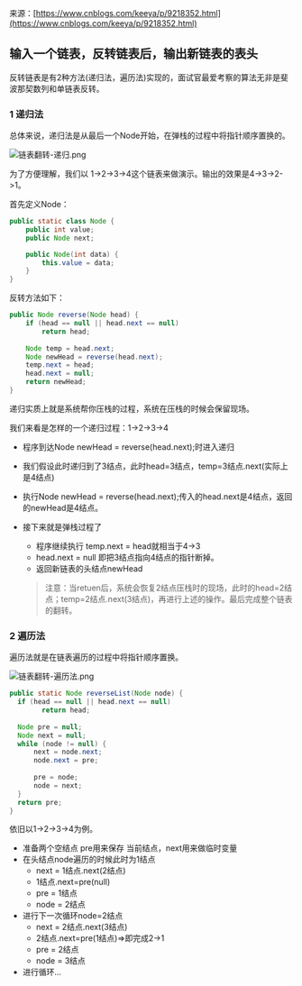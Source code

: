 来源：[https://www.cnblogs.com/keeya/p/9218352.html](https://www.cnblogs.com/keeya/p/9218352.html)

## 输入一个链表，反转链表后，输出新链表的表头

反转链表是有2种方法(递归法，遍历法)实现的，面试官最爱考察的算法无非是斐波那契数列和单链表反转。

### 1 递归法
总体来说，递归法是从最后一个Node开始，在弹栈的过程中将指针顺序置换的。

![链表翻转-递归.png](https://i.loli.net/2019/08/25/V5ncUhJY3mDZAQT.png)

为了方便理解，我们以 1->2->3->4这个链表来做演示。输出的效果是4->3->2->1。

首先定义Node：

```java
public static class Node {
    public int value;
    public Node next;

    public Node(int data) {
        this.value = data;
    }
}
```

反转方法如下：

```java
public Node reverse(Node head) {
    if (head == null || head.next == null)
        return head;
        
    Node temp = head.next;
    Node newHead = reverse(head.next);
    temp.next = head;
    head.next = null;
    return newHead;
}
```
递归实质上就是系统帮你压栈的过程，系统在压栈的时候会保留现场。

我们来看是怎样的一个递归过程：1->2->3->4

- 程序到达Node newHead = reverse(head.next);时进入递归
- 我们假设此时递归到了3结点，此时head=3结点，temp=3结点.next(实际上是4结点)
- 执行Node newHead = reverse(head.next);传入的head.next是4结点，返回的newHead是4结点。
- 接下来就是弹栈过程了
   - 程序继续执行 temp.next = head就相当于4->3
   - head.next = null 即把3结点指向4结点的指针断掉。
   - 返回新链表的头结点newHead
   
   > 注意：当retuen后，系统会恢复2结点压栈时的现场，此时的head=2结点；temp=2结点.next(3结点)，再进行上述的操作。最后完成整个链表的翻转。

### 2 遍历法
遍历法就是在链表遍历的过程中将指针顺序置换。

![链表翻转-遍历法.png](https://i.loli.net/2019/08/25/34rjTqkNh8AQyu5.png)

```java
public static Node reverseList(Node node) {
  if (head == null || head.next == null)
        return head;
        
  Node pre = null;
  Node next = null;
  while (node != null) {
      next = node.next;
      node.next = pre;
      
      pre = node;
      node = next;
  }
  return pre;
}
```

依旧以1->2->3->4为例。

- 准备两个空结点 pre用来保存 当前结点，next用来做临时变量
- 在头结点node遍历的时候此时为1结点
  - next = 1结点.next(2结点)
  - 1结点.next=pre(null)
  - pre = 1结点
  - node = 2结点
- 进行下一次循环node=2结点
  - next = 2结点.next(3结点)
  - 2结点.next=pre(1结点)=>即完成2->1
  - pre = 2结点
  - node = 3结点
- 进行循环...
